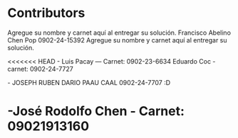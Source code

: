 # Contributors

Agregue su nombre y carnet aquí al entregar su solución.
Francisco Abelino Chen Pop
0902-24-15392
Agregue su nombre y carnet aquí al entregar su solución.


<<<<<<< HEAD
\- Luis Pacay — Carnet: 0902-23-6634
Eduardo Coc - carnet: 0902-24-7727

\- JOSEPH RUBEN DARIO PAAU CAAL 0902-24-7707 :D

\-José Rodolfo Chen - Carnet: 09021913160
=======

